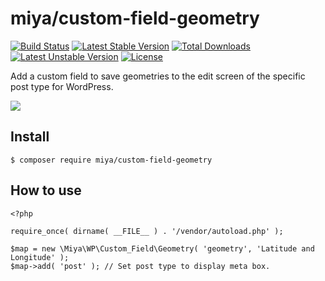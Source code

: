 # miya/custom-field-geometry

[![Build Status](https://travis-ci.org/miya0001/custom-field-geometry.svg?branch=master)](https://travis-ci.org/miya0001/custom-field-geometry)
[![Latest Stable Version](https://poser.pugx.org/miya/custom-field-geometry/v/stable)](https://packagist.org/packages/miya/custom-field-geometry)
[![Total Downloads](https://poser.pugx.org/miya/custom-field-geometry/downloads)](https://packagist.org/packages/miya/custom-field-geometry)
[![Latest Unstable Version](https://poser.pugx.org/miya/custom-field-geometry/v/unstable)](https://packagist.org/packages/miya/custom-field-geometry)
[![License](https://poser.pugx.org/miya/custom-field-geometry/license)](https://packagist.org/packages/miya/custom-field-geometry)

Add a custom field to save geometries to the edit screen of the specific post type for WordPress.

![](https://www.evernote.com/l/ABWonhEnAJpDvqEwTmDVfIHVcINjPLYqRPAB/image.png)

## Install

```
$ composer require miya/custom-field-geometry
```

## How to use

```
<?php

require_once( dirname( __FILE__ ) . '/vendor/autoload.php' );

$map = new \Miya\WP\Custom_Field\Geometry( 'geometry', 'Latitude and Longitude' );
$map->add( 'post' ); // Set post type to display meta box.
```
